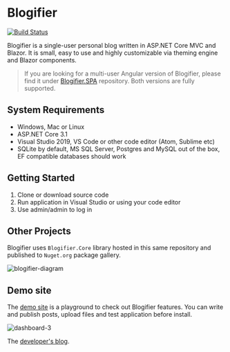 # Blogifier
[![Build Status](https://dev.azure.com/rtur/Blogifier/_apis/build/status/blogifierdotnet.Blogifier)](https://dev.azure.com/rtur/Blogifier/_build/latest?definitionId=3)

Blogifier is a single-user personal blog written in ASP.NET Core MVC and Blazor. It is small, easy to use and highly customizable 
via theming engine and Blazor components.

> If you are looking for a multi-user Angular version of Blogifier, please find it under [Blogifier.SPA](https://github.com/blogifierdotnet/Blogifier.SPA) repository.
> Both versions are fully supported.


## System Requirements

* Windows, Mac or Linux
* ASP.NET Core 3.1
* Visual Studio 2019, VS Code or other code editor (Atom, Sublime etc)
* SQLite by default, MS SQL Server, Postgres and MySQL out of the box, EF compatible databases should work

## Getting Started

1. Clone or download source code
2. Run application in Visual Studio or using your code editor
3. Use admin/admin to log in

## Other Projects

Blogifier uses `Blogifier.Core` library hosted in this same 
repository and published to `Nuget.org` package gallery.

![blogifier-diagram](https://user-images.githubusercontent.com/1932785/78852494-1465b100-79e2-11ea-81f4-2d7c51f89702.png)
## Demo site

The [demo site](http://blogifier.net) is a playground to check out Blogifier features. You can write and publish posts, upload files and test application before install.

![dashboard-3](https://user-images.githubusercontent.com/1932785/77836549-1481c900-7125-11ea-812f-9bd5343274f9.png)

The [developer's blog](http://rtur.net/blog).